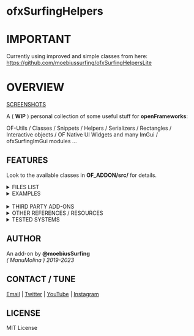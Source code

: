 ofxSurfingHelpers
=============================

# IMPORTANT

Currently using improved and simple classes from here: https://github.com/moebiussurfing/ofxSurfingHelpersLite

# OVERVIEW

[SCREENSHOTS](Examples/README.md)  

A ( **WIP** ) personal collection of some useful stuff for **openFrameworks**:  

OF-Utils / Classes / Snippets / Helpers / Serializers / Rectangles / Interactive objects / OF Native UI Widgets and many ImGui / ofxSurfingImGui modules ...

## FEATURES

Look to the available classes in **OF_ADDON/src/** for details.

<details>
  <summary>FILES LIST</summary>
  <p>

\ofxSurfingConstants.h  
\ofxSurfingHelpers.h  
\devices\SurfingWebcam.cpp  
\devices\SurfingWebcam.h  
\gui\ofxSurfing_ofxGui.h  
\gui\ofxSurfing_Widgets.h  
\gui\notifiers\surfingNotify.cpp  
\gui\notifiers\surfingNotify.h  
\gui\widgets\BarValue.h  
\gui\widgets\BpmTapTempo.h  
\gui\widgets\CircleBeat.h  
\gui\widgets\CircleCycle.h  
\gui\widgets\RectBeat.h  
\gui\widgets\TextBoxWidget.h  
\utils\ofxAutosaveGroupTimer.cpp  
\utils\ofxAutosaveGroupTimer.h  
\utils\ofxMouseRuler.cpp  
\utils\ofxMouseRuler.h  
\utils\ofxSurfingPresetsLite.h  
\utils\surfingFiles.h  
\utils\surfingGlmSplit.h  
\utils\surfingMaths.h  
\utils\surfingMouseHandler.h  
\utils\surfingParamIndexToggles.h  
\utils\surfingParamNorm.h  
\utils\surfingParamsRandom.h  
\utils\surfingSceneTesters.h  
\utils\surfingTimers.h  

  </p>
</details>


<details>
  <summary>EXAMPLES</summary>
  <p>
 
### PresetsLite 
Presets from an ofParmeterGroup.  

### ParamsIndexToggles 
Matrix toggles from an ofParameter<int> index.  

### MouseHandler
Auto hides the mouse using a timer and shows a pointer rule to show mouse coordinates and measure distances.  

### ParamsAutoSave
Queue many ofParameterGroup's and they will be auto-saved using a timer. 
Also on exit and reloaded when starting the app. 
That allows your settings saved even when your app crashes, even if you usually make the saving only on exit.

### Scene3dRules
Custom colors and grid plane.  

</p>
</details>
<br>

<details>
  <summary>THIRD PARTY ADD-ONS</summary>
  <p>

### Bundled into **OF_ADDON/libs/**
Already added to `OFX_ADDON/libs/`.  
No need to clone nor add to **PROJECT GENERATOR****.  
* [ofxScaleDragRect](https://github.com/moebiussurfing/ofxScaleDragRect) / _FORK_ from [roymacdonald](https://github.com/roymacdonald/ofxScaleDragRect)  
* [ofxMSAInteractiveObject](https://github.com/moebiussurfing/ofxMSAInteractiveObject) / _FORK_ from [memo](https://github.com/memo/ofxMSAInteractiveObject)  
* [ofxSerializer](https://github.com/bakercp/ofxSerializer)
  </p>
</details>

<details>
  <summary>OTHER REFERENCES / RESOURCES</summary>
  <p>

https://github.com/FilikaDesign/ofxFilika   
https://github.com/alptugan/ofxFilikaUtils  
https://github.com/companje/ofxExtras/blob/master/src/ofxExtras.cpp  
https://github.com/chimanaco/ofxUtils/tree/master/src  
https://github.com/nightshining/ofxControlUtils  
https://github.com/bernardgeyer/ofxhUtils  
https://github.com/NickHardeman/Tools  
https://github.com/bakercp/ofxUtils  
https://github.com/Iwanaka/ofxMyUtil  
https://github.com/perevalovds/ofxKu/tree/master/src  
https://github.com/ofTheo/ofxFileHelper  

_Some of the bundled classes here may have been taken from the above repositories. Thanks to their respective coders!_
  </p>
</details>

<details>
  <summary>TESTED SYSTEMS</summary>
  <p>

  - **Windows 10** / **VS 2022** / **OF ~0.11**
  </p>
</details>

## AUTHOR
An add-on by **@moebiusSurfing**  
*( ManuMolina ) 2019-2023*  

## CONTACT / TUNE
<p>
<a href="mailto:moebiussurfing@gmail.com" target="_blank">Email</a> |
<a href="https://twitter.com/moebiusSurfing/" rel="nofollow">Twitter</a> | 
<a href="https://www.youtube.com/moebiusSurfing" rel="nofollow">YouTube</a> | 
<a href="https://www.instagram.com/moebiusSurfing/" rel="nofollow">Instagram</a> 
</p>

## LICENSE
MIT License
